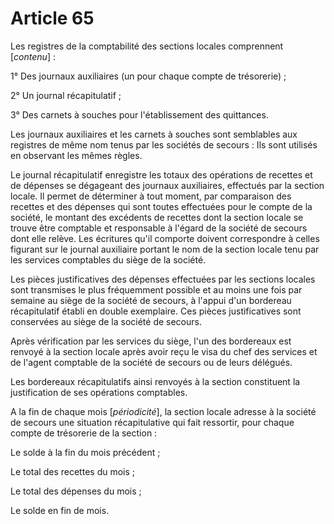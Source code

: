 # Article 65

Les registres de la comptabilité des sections locales comprennent [*contenu*] :

1° Des journaux auxiliaires (un pour chaque compte de trésorerie) ;

2° Un journal récapitulatif ;

3° Des carnets à souches pour l'établissement des quittances.

Les journaux auxiliaires et les carnets à souches sont semblables aux registres de même nom tenus par les sociétés de secours : Ils sont utilisés en observant les mêmes règles.

Le journal récapitulatif enregistre les totaux des opérations de recettes et de dépenses se dégageant des journaux auxiliaires, effectués par la section locale. Il permet de déterminer à tout moment, par comparaison des recettes et des dépenses qui sont toutes effectuées pour le compte de la société, le montant des excédents de recettes dont la section locale se trouve être comptable et responsable à l'égard de la société de secours dont elle relève. Les écritures qu'il comporte doivent correspondre à celles figurant sur le journal auxiliaire portant le nom de la section locale tenu par les services comptables du siège de la société.

Les pièces justificatives des dépenses effectuées par les sections locales sont transmises le plus fréquemment possible et au moins une fois par semaine au siège de la société de secours, à l'appui d'un bordereau récapitulatif établi en double exemplaire. Ces pièces justificatives sont conservées au siège de la société de secours.

Après vérification par les services du siège, l'un des bordereaux est renvoyé à la section locale après avoir reçu le visa du chef des services et de l'agent comptable de la société de secours ou de leurs délégués.

Les bordereaux récapitulatifs ainsi renvoyés à la section constituent la justification de ses opérations comptables.

A la fin de chaque mois [*périodicité*], la section locale adresse à la société de secours une situation récapitulative qui fait ressortir, pour chaque compte de trésorerie de la section :

Le solde à la fin du mois précédent ;

Le total des recettes du mois ;

Le total des dépenses du mois ;

Le solde en fin de mois.
